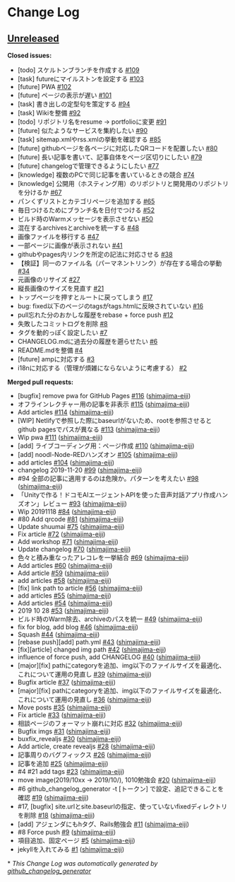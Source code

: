 # Change Log

## [Unreleased](https://github.com/shimajima-eiji/resume/tree/HEAD)

**Closed issues:**

- \[todo\] スケルトンブランチを作成する [\#109](https://github.com/shimajima-eiji/resume/issues/109)
- \[task\] futureにマイルストンを設定する [\#103](https://github.com/shimajima-eiji/resume/issues/103)
- \[future\] PWA [\#102](https://github.com/shimajima-eiji/resume/issues/102)
- \[future\] ページの表示が遅い [\#101](https://github.com/shimajima-eiji/resume/issues/101)
- \[task\] 書き出しの定型句を策定する [\#94](https://github.com/shimajima-eiji/resume/issues/94)
- \[task\] Wikiを整備 [\#92](https://github.com/shimajima-eiji/resume/issues/92)
- \[todo\] リポジトリ名をresume -\> portfolioに変更 [\#91](https://github.com/shimajima-eiji/resume/issues/91)
- \[future\] 似たようなサービスを集約したい [\#90](https://github.com/shimajima-eiji/resume/issues/90)
- \[task\] sitemap.xmlやrss.xmlの挙動を確認する [\#85](https://github.com/shimajima-eiji/resume/issues/85)
- \[future\] githubページを各ページに対応したQRコードを配置したい [\#80](https://github.com/shimajima-eiji/resume/issues/80)
- \[future\] 長い記事を書いて、記事自体をページ区切りにしたい [\#79](https://github.com/shimajima-eiji/resume/issues/79)
- \[future\] changelogで管理できるようにしたい [\#77](https://github.com/shimajima-eiji/resume/issues/77)
- \[knowledge\] 複数のPCで同じ記事を書いているときの競合 [\#74](https://github.com/shimajima-eiji/resume/issues/74)
- \[knowledge\] 公開用（ホスティング用）のリポジトリと開発用のリポジトリを分けるか [\#67](https://github.com/shimajima-eiji/resume/issues/67)
- パンくずリストとカテゴリページを追加する [\#65](https://github.com/shimajima-eiji/resume/issues/65)
- 毎日つけるためにブランチ名を日付でつける [\#52](https://github.com/shimajima-eiji/resume/issues/52)
- ビルド時のWarmメッセージを表示させない [\#50](https://github.com/shimajima-eiji/resume/issues/50)
- 混在するarchivesとarchiveを統一する [\#48](https://github.com/shimajima-eiji/resume/issues/48)
- 画像ファイルを移行する [\#47](https://github.com/shimajima-eiji/resume/issues/47)
- 一部ページに画像が表示されない [\#41](https://github.com/shimajima-eiji/resume/issues/41)
- githubやpages内リンクを所定の記法に対応させる [\#38](https://github.com/shimajima-eiji/resume/issues/38)
- 【検証】同一のファイル名（パーマネントリンク）が存在する場合の挙動 [\#34](https://github.com/shimajima-eiji/resume/issues/34)
- 元画像のリサイズ [\#27](https://github.com/shimajima-eiji/resume/issues/27)
- 縦長画像のサイズを見直す [\#21](https://github.com/shimajima-eiji/resume/issues/21)
- トップページを押すとルートに戻ってしまう [\#17](https://github.com/shimajima-eiji/resume/issues/17)
- bug: fixed以下のページのtagsがtags.htmlに反映されていない [\#16](https://github.com/shimajima-eiji/resume/issues/16)
- pull忘れた分のおかしな履歴をrebase + force push [\#12](https://github.com/shimajima-eiji/resume/issues/12)
- 失敗したコミットログを削除 [\#8](https://github.com/shimajima-eiji/resume/issues/8)
- タグを動的っぽく設定したい [\#7](https://github.com/shimajima-eiji/resume/issues/7)
- CHANGELOG.mdに過去分の履歴を遡らせたい [\#6](https://github.com/shimajima-eiji/resume/issues/6)
- README.mdを整備 [\#4](https://github.com/shimajima-eiji/resume/issues/4)
- \[future\] ampに対応する [\#3](https://github.com/shimajima-eiji/resume/issues/3)
- i18nに対応する（管理が煩雑にならないように考慮する） [\#2](https://github.com/shimajima-eiji/resume/issues/2)

**Merged pull requests:**

- \[bugfix\] remove pwa for GitHub Pages [\#116](https://github.com/shimajima-eiji/resume/pull/116) ([shimajima-eiji](https://github.com/shimajima-eiji))
- オフラインレクチャー用の記事を非表示 [\#115](https://github.com/shimajima-eiji/resume/pull/115) ([shimajima-eiji](https://github.com/shimajima-eiji))
- Add articles [\#114](https://github.com/shimajima-eiji/resume/pull/114) ([shimajima-eiji](https://github.com/shimajima-eiji))
- \[WIP\] Netlifyで参照した際にbaseurlがないため、rootを参照させるとgithub pagesでパスが異なる [\#113](https://github.com/shimajima-eiji/resume/pull/113) ([shimajima-eiji](https://github.com/shimajima-eiji))
- Wip pwa [\#111](https://github.com/shimajima-eiji/resume/pull/111) ([shimajima-eiji](https://github.com/shimajima-eiji))
- \[add\] ライブコーディング用：ページ作成 [\#110](https://github.com/shimajima-eiji/resume/pull/110) ([shimajima-eiji](https://github.com/shimajima-eiji))
- \[add\] noodl-Node-REDハンズオン [\#105](https://github.com/shimajima-eiji/resume/pull/105) ([shimajima-eiji](https://github.com/shimajima-eiji))
- add articles [\#104](https://github.com/shimajima-eiji/resume/pull/104) ([shimajima-eiji](https://github.com/shimajima-eiji))
- changelog 2019-11-20 [\#99](https://github.com/shimajima-eiji/resume/pull/99) ([shimajima-eiji](https://github.com/shimajima-eiji))
- \#94 全部の記事に適用するのは危険か。パターンを考えたい [\#98](https://github.com/shimajima-eiji/resume/pull/98) ([shimajima-eiji](https://github.com/shimajima-eiji))
- 「Unityで作る！ドコモAIエージェントAPIを使った音声対話アプリ作成ハンズオン」レビュー [\#93](https://github.com/shimajima-eiji/resume/pull/93) ([shimajima-eiji](https://github.com/shimajima-eiji))
- Wip 20191118 [\#84](https://github.com/shimajima-eiji/resume/pull/84) ([shimajima-eiji](https://github.com/shimajima-eiji))
- \#80 Add qrcode [\#81](https://github.com/shimajima-eiji/resume/pull/81) ([shimajima-eiji](https://github.com/shimajima-eiji))
- Update shuumai [\#75](https://github.com/shimajima-eiji/resume/pull/75) ([shimajima-eiji](https://github.com/shimajima-eiji))
- Fix article [\#72](https://github.com/shimajima-eiji/resume/pull/72) ([shimajima-eiji](https://github.com/shimajima-eiji))
- Add workshop [\#71](https://github.com/shimajima-eiji/resume/pull/71) ([shimajima-eiji](https://github.com/shimajima-eiji))
- Update changelog [\#70](https://github.com/shimajima-eiji/resume/pull/70) ([shimajima-eiji](https://github.com/shimajima-eiji))
- 色々と積み重なったアレコレを一挙結合 [\#69](https://github.com/shimajima-eiji/resume/pull/69) ([shimajima-eiji](https://github.com/shimajima-eiji))
- Add articles [\#60](https://github.com/shimajima-eiji/resume/pull/60) ([shimajima-eiji](https://github.com/shimajima-eiji))
- Add article [\#59](https://github.com/shimajima-eiji/resume/pull/59) ([shimajima-eiji](https://github.com/shimajima-eiji))
- add articles [\#58](https://github.com/shimajima-eiji/resume/pull/58) ([shimajima-eiji](https://github.com/shimajima-eiji))
- \[fix\] link path to article [\#56](https://github.com/shimajima-eiji/resume/pull/56) ([shimajima-eiji](https://github.com/shimajima-eiji))
- add articles [\#55](https://github.com/shimajima-eiji/resume/pull/55) ([shimajima-eiji](https://github.com/shimajima-eiji))
- Add articles [\#54](https://github.com/shimajima-eiji/resume/pull/54) ([shimajima-eiji](https://github.com/shimajima-eiji))
- 2019 10 28 [\#53](https://github.com/shimajima-eiji/resume/pull/53) ([shimajima-eiji](https://github.com/shimajima-eiji))
- ビルド時のWarm除去、archiveのパスを統一 [\#49](https://github.com/shimajima-eiji/resume/pull/49) ([shimajima-eiji](https://github.com/shimajima-eiji))
- fix for blog, add blog [\#46](https://github.com/shimajima-eiji/resume/pull/46) ([shimajima-eiji](https://github.com/shimajima-eiji))
- Squash [\#44](https://github.com/shimajima-eiji/resume/pull/44) ([shimajima-eiji](https://github.com/shimajima-eiji))
- \[rebase push\]\[add\] path.yml [\#43](https://github.com/shimajima-eiji/resume/pull/43) ([shimajima-eiji](https://github.com/shimajima-eiji))
- \[fix\]\[article\] changed img path [\#42](https://github.com/shimajima-eiji/resume/pull/42) ([shimajima-eiji](https://github.com/shimajima-eiji))
- influence of force push, add CHANGELOG [\#40](https://github.com/shimajima-eiji/resume/pull/40) ([shimajima-eiji](https://github.com/shimajima-eiji))
- \[major\]\[fix\] pathにcategoryを追加、img以下のファイルサイズを最適化、これについて運用の見直し [\#39](https://github.com/shimajima-eiji/resume/pull/39) ([shimajima-eiji](https://github.com/shimajima-eiji))
- Bugfix article [\#37](https://github.com/shimajima-eiji/resume/pull/37) ([shimajima-eiji](https://github.com/shimajima-eiji))
- \[major\]\[fix\] pathにcategoryを追加、img以下のファイルサイズを最適化、これについて運用の見直し [\#36](https://github.com/shimajima-eiji/resume/pull/36) ([shimajima-eiji](https://github.com/shimajima-eiji))
- Move posts [\#35](https://github.com/shimajima-eiji/resume/pull/35) ([shimajima-eiji](https://github.com/shimajima-eiji))
- Fix article [\#33](https://github.com/shimajima-eiji/resume/pull/33) ([shimajima-eiji](https://github.com/shimajima-eiji))
- 相談ページのフォーマット崩れに対応 [\#32](https://github.com/shimajima-eiji/resume/pull/32) ([shimajima-eiji](https://github.com/shimajima-eiji))
- Bugfix imgs [\#31](https://github.com/shimajima-eiji/resume/pull/31) ([shimajima-eiji](https://github.com/shimajima-eiji))
- buxfix\_revealjs [\#30](https://github.com/shimajima-eiji/resume/pull/30) ([shimajima-eiji](https://github.com/shimajima-eiji))
- Add article, create revealjs [\#28](https://github.com/shimajima-eiji/resume/pull/28) ([shimajima-eiji](https://github.com/shimajima-eiji))
- 記事周りのバグフィックス [\#26](https://github.com/shimajima-eiji/resume/pull/26) ([shimajima-eiji](https://github.com/shimajima-eiji))
- 記事を追加 [\#25](https://github.com/shimajima-eiji/resume/pull/25) ([shimajima-eiji](https://github.com/shimajima-eiji))
- \#4 \#21 add tags [\#23](https://github.com/shimajima-eiji/resume/pull/23) ([shimajima-eiji](https://github.com/shimajima-eiji))
- move image\(2019/10xx -\> 2019/10/\), 1010勉強会 [\#20](https://github.com/shimajima-eiji/resume/pull/20) ([shimajima-eiji](https://github.com/shimajima-eiji))
- \#6 github\_changelog\_generator -t \[トークン\] で設定、追記できることを確認 [\#19](https://github.com/shimajima-eiji/resume/pull/19) ([shimajima-eiji](https://github.com/shimajima-eiji))
- \#17, \[bugfix\] site.urlとsite.baseurlの指定、使っていないfixedディレクトリを削除 [\#18](https://github.com/shimajima-eiji/resume/pull/18) ([shimajima-eiji](https://github.com/shimajima-eiji))
- \[add\] アジェンダにもhタグ、Rails勉強会 [\#11](https://github.com/shimajima-eiji/resume/pull/11) ([shimajima-eiji](https://github.com/shimajima-eiji))
- \#8 Force push [\#9](https://github.com/shimajima-eiji/resume/pull/9) ([shimajima-eiji](https://github.com/shimajima-eiji))
- 項目追加、固定ページ [\#5](https://github.com/shimajima-eiji/resume/pull/5) ([shimajima-eiji](https://github.com/shimajima-eiji))
- jekyllを入れてみる [\#1](https://github.com/shimajima-eiji/resume/pull/1) ([shimajima-eiji](https://github.com/shimajima-eiji))



\* *This Change Log was automatically generated by [github_changelog_generator](https://github.com/skywinder/Github-Changelog-Generator)*